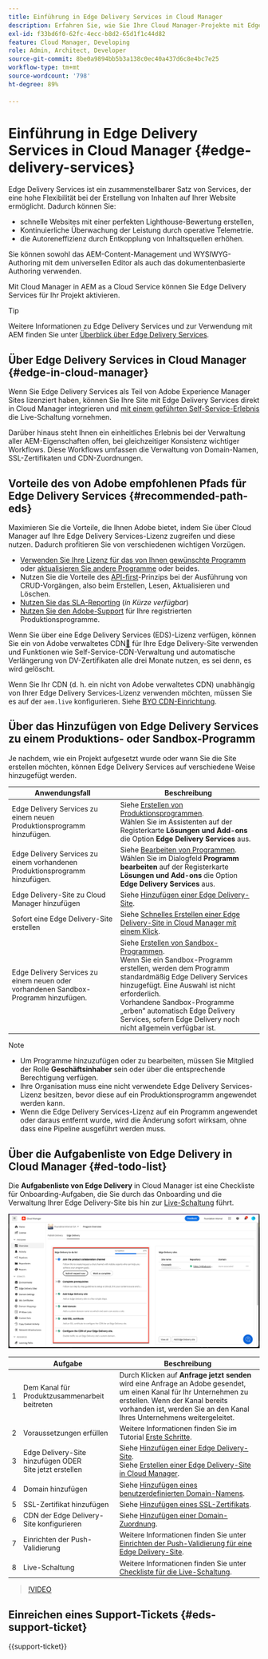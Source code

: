 ```yaml
---
title: Einführung in Edge Delivery Services in Cloud Manager
description: Erfahren Sie, wie Sie Ihre Cloud Manager-Projekte mit Edge Delivery Services bereitstellen.
exl-id: f33bd6f0-62fc-4ecc-b8d2-65d1f1c44d82
feature: Cloud Manager, Developing
role: Admin, Architect, Developer
source-git-commit: 8be0a9894bb5b3a138c0ec40a437d6c8e4bc7e25
workflow-type: tm+mt
source-wordcount: '798'
ht-degree: 89%

---
```



# Einführung in Edge Delivery Services in Cloud Manager {#edge-delivery-services}

Edge Delivery Services ist ein zusammenstellbarer Satz von Services, der eine hohe Flexibilität bei der Erstellung von Inhalten auf Ihrer Website ermöglicht. Dadurch können Sie:

* schnelle Websites mit einer perfekten Lighthouse-Bewertung erstellen,
* Kontinuierliche Überwachung der Leistung durch operative Telemetrie.
* die Autoreneffizienz durch Entkopplung von Inhaltsquellen erhöhen.

Sie können sowohl das AEM-Content-Management und WYSIWYG-Authoring mit dem universellen Editor als auch das dokumentenbasierte Authoring verwenden.

Mit Cloud Manager in AEM as a Cloud Service können Sie Edge Delivery Services für Ihr Projekt aktivieren.

>[!TIP]
>
>Weitere Informationen zu Edge Delivery Services und zur Verwendung mit AEM finden Sie unter [Überblick über Edge Delivery Services](/help/edge/overview.md).

## Über Edge Delivery Services in Cloud Manager {#edge-in-cloud-manager}

Wenn Sie Edge Delivery Services als Teil von Adobe Experience Manager Sites lizenziert haben, können Sie Ihre Site mit Edge Delivery Services direkt in Cloud Manager integrieren und [mit einem geführten Self-Service-Erlebnis](/help/implementing/cloud-manager/getting-access-to-aem-in-cloud/creating-production-programs.md) die Live-Schaltung vornehmen.

Darüber hinaus steht Ihnen ein einheitliches Erlebnis bei der Verwaltung aller AEM-Eigenschaften offen, bei gleichzeitiger Konsistenz wichtiger Workflows. Diese Workflows umfassen die Verwaltung von Domain-Namen, SSL-Zertifikaten und CDN-Zuordnungen.

## Vorteile des von Adobe empfohlenen Pfads für Edge Delivery Services {#recommended-path-eds}

Maximieren Sie die Vorteile, die Ihnen Adobe bietet, indem Sie über Cloud Manager auf Ihre Edge Delivery Services-Lizenz zugreifen und diese nutzen. Dadurch profitieren Sie von verschiedenen wichtigen Vorzügen.

* [Verwenden Sie Ihre Lizenz für das von Ihnen gewünschte Programm](/help/implementing/cloud-manager/edge-delivery/add-edge-delivery-site.md) oder [aktualisieren Sie andere Programme](/help/implementing/cloud-manager/edge-delivery/manage-edge-delivery-sites.md) oder beides.
* Nutzen Sie die Vorteile des [API-first](https://developer.adobe.com/experience-cloud/experience-manager-apis/)-Prinzips bei der Ausführung von CRUD-Vorgängen, also beim Erstellen, Lesen, Aktualisieren und Löschen.
* [Nutzen Sie das SLA-Reporting](/help/implementing/cloud-manager/sla-reporting.md) (*in Kürze verfügbar*)
* [Nutzen Sie den Adobe-Support](/help/edge/overview.md#support-ticket) für Ihre registrierten Produktionsprogramme.

Wenn Sie über eine Edge Delivery Services (EDS)-Lizenz verfügen, können Sie ein von Adobe verwaltetes CDN[&#128279;](/help/implementing/dispatcher/cdn.md#aem-managed-cdn) für Ihre Edge Delivery-Site verwenden und Funktionen wie Self-Service-CDN-Verwaltung und automatische Verlängerung von DV-Zertifikaten alle drei Monate nutzen, es sei denn, es wird gelöscht.

Wenn Sie Ihr CDN (d. h. ein nicht von Adobe verwaltetes CDN) unabhängig von Ihrer Edge Delivery Services-Lizenz verwenden möchten, müssen Sie es auf der `aem.live` konfigurieren. Siehe [BYO CDN-Einrichtung](https://www.aem.live/docs/byo-cdn-setup).


## Über das Hinzufügen von Edge Delivery Services zu einem Produktions- oder Sandbox-Programm

Je nachdem, wie ein Projekt aufgesetzt wurde oder wann Sie die Site erstellen möchten, können Edge Delivery Services auf verschiedene Weise hinzugefügt werden.

| Anwendungsfall | Beschreibung |
| --- | --- |
| Edge Delivery Services zu einem neuen Produktionsprogramm hinzufügen. | Siehe [Erstellen von Produktionsprogrammen](/help/implementing/cloud-manager/getting-access-to-aem-in-cloud/creating-production-programs.md).<br>Wählen Sie im Assistenten auf der Registerkarte **Lösungen und Add-ons** die Option **Edge Delivery Services** aus. |
| Edge Delivery Services zu einem vorhandenen Produktionsprogramm hinzufügen. | Siehe [Bearbeiten von Programmen](/help/implementing/cloud-manager/getting-access-to-aem-in-cloud/editing-programs.md).<br>Wählen Sie im Dialogfeld **Programm bearbeiten** auf der Registerkarte **Lösungen und Add-ons** die Option **Edge Delivery Services** aus. |
| Edge Delivery-Site zu Cloud Manager hinzufügen | Siehe [Hinzufügen einer Edge Delivery-Site](/help/implementing/cloud-manager/edge-delivery/add-edge-delivery-site.md). |
| Sofort eine Edge Delivery-Site erstellen | Siehe [Schnelles Erstellen einer Edge Delivery-Site in Cloud Manager mit einem Klick](/help/implementing/cloud-manager/edge-delivery/create-edge-delivery-site.md). |
| Edge Delivery Services zu einem neuen oder vorhandenen Sandbox-Programm hinzufügen. | Siehe [Erstellen von Sandbox-Programmen](/help/implementing/cloud-manager/getting-access-to-aem-in-cloud/creating-sandbox-programs.md).<br>Wenn Sie ein Sandbox-Programm erstellen, werden dem Programm standardmäßig Edge Delivery Services hinzugefügt. Eine Auswahl ist nicht erforderlich.<br>Vorhandene Sandbox-Programme „erben“ automatisch Edge Delivery Services, sofern Edge Delivery noch nicht allgemein verfügbar ist. |

>[!NOTE]
>
>* Um Programme hinzuzufügen oder zu bearbeiten, müssen Sie Mitglied der Rolle **Geschäftsinhaber** sein oder über die entsprechende Berechtigung verfügen.
>* Ihre Organisation muss eine nicht verwendete Edge Delivery Services-Lizenz besitzen, bevor diese auf ein Produktionsprogramm angewendet werden kann.
>* Wenn die Edge Delivery Services-Lizenz auf ein Programm angewendet oder daraus entfernt wurde, wird die Änderung sofort wirksam, ohne dass eine Pipeline ausgeführt werden muss.


## Über die Aufgabenliste von Edge Delivery in Cloud Manager {#ed-todo-list}

<!-- &#x2460; for "1" inside circle -->

Die **Aufgabenliste von Edge Delivery** in Cloud Manager ist eine Checkliste für Onboarding-Aufgaben, die Sie durch das Onboarding und die Verwaltung Ihrer Edge Delivery-Site bis hin zur [Live-Schaltung](/help/journey-onboarding/go-live-checklist.md) führt.

![Site-Aufgabenliste von Edge Delivery in Cloud Manager](/help/implementing/cloud-manager/assets/cm-eds-todo-list.png)

|   | Aufgabe | Beschreibung |
| --- | --- | --- |
| 1 | Dem Kanal für Produktzusammenarbeit beitreten | Durch Klicken auf **Anfrage jetzt senden** wird eine Anfrage an Adobe gesendet, um einen Kanal für Ihr Unternehmen zu erstellen. Wenn der Kanal bereits vorhanden ist, werden Sie an den Kanal Ihres Unternehmens weitergeleitet. |
| 2 | Voraussetzungen erfüllen | Weitere Informationen finden Sie im Tutorial [Erste Schritte](https://www.aem.live/developer/tutorial). |
| 3 | Edge Delivery-Site hinzufügen ODER <br>Site jetzt erstellen | Siehe [Hinzufügen einer Edge Delivery-Site](#eds-add-site).<br>Siehe [Erstellen einer Edge Delivery-Site in Cloud Manager](/help/implementing/cloud-manager/edge-delivery/create-edge-delivery-site.md). |
| 4 | Domain hinzufügen | Siehe [Hinzufügen eines benutzerdefinierten Domain-Namens](/help/implementing/cloud-manager/custom-domain-names/add-custom-domain-name.md). |
| 5 | SSL-Zertifikat hinzufügen | Siehe [Hinzufügen eines SSL-Zertifikats](/help/implementing/cloud-manager/managing-ssl-certifications/add-ssl-certificate.md). |
| 6 | CDN der Edge Delivery-Site konfigurieren | Siehe [Hinzufügen einer Domain-Zuordnung](/help/implementing/cloud-manager/domain-mappings/add-domain-mapping.md). |
| 7 | Einrichten der Push-Validierung | Weitere Informationen finden Sie unter [Einrichten der Push-Validierung für eine Edge Delivery-Site](/help/implementing/cloud-manager/edge-delivery/cdn-setup-push-invalidation.md). |
| 8 | Live-Schaltung | Weitere Informationen finden Sie unter [Checkliste für die Live-Schaltung](/help/edge/docs/go-live-checklist.md). |

>[!VIDEO](https://video.tv.adobe.com/v/3441570?learn=on&captions=ger)

## Einreichen eines Support-Tickets {#eds-support-ticket}

{{support-ticket}}




